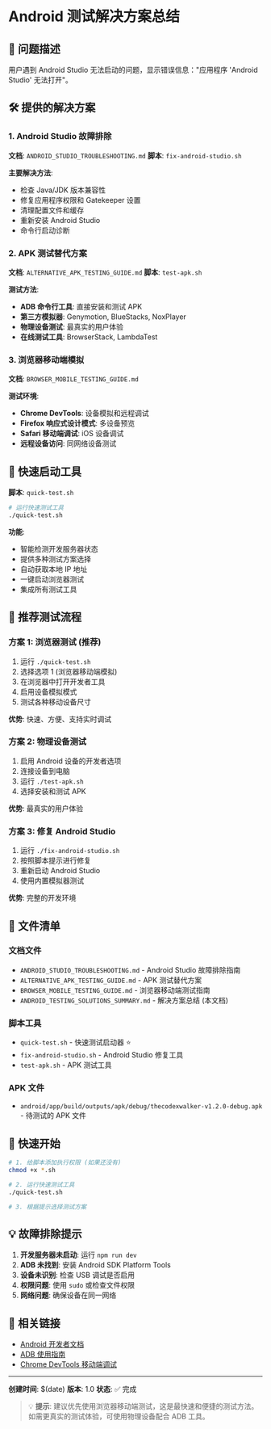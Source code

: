 # Android 测试解决方案总结

## 🚨 问题描述

用户遇到 Android Studio 无法启动的问题，显示错误信息："应用程序 'Android Studio' 无法打开"。

## 🛠️ 提供的解决方案

### 1. Android Studio 故障排除

**文档**: `ANDROID_STUDIO_TROUBLESHOOTING.md`
**脚本**: `fix-android-studio.sh`

**主要解决方法**:
- 检查 Java/JDK 版本兼容性
- 修复应用程序权限和 Gatekeeper 设置
- 清理配置文件和缓存
- 重新安装 Android Studio
- 命令行启动诊断

### 2. APK 测试替代方案

**文档**: `ALTERNATIVE_APK_TESTING_GUIDE.md`
**脚本**: `test-apk.sh`

**测试方法**:
- **ADB 命令行工具**: 直接安装和测试 APK
- **第三方模拟器**: Genymotion, BlueStacks, NoxPlayer
- **物理设备测试**: 最真实的用户体验
- **在线测试工具**: BrowserStack, LambdaTest

### 3. 浏览器移动端模拟

**文档**: `BROWSER_MOBILE_TESTING_GUIDE.md`

**测试环境**:
- **Chrome DevTools**: 设备模拟和远程调试
- **Firefox 响应式设计模式**: 多设备预览
- **Safari 移动端调试**: iOS 设备调试
- **远程设备访问**: 同网络设备测试

## 🚀 快速启动工具

**脚本**: `quick-test.sh`

```bash
# 运行快速测试工具
./quick-test.sh
```

**功能**:
- 智能检测开发服务器状态
- 提供多种测试方案选择
- 自动获取本地 IP 地址
- 一键启动浏览器测试
- 集成所有测试工具

## 📱 推荐测试流程

### 方案 1: 浏览器测试 (推荐)

1. 运行 `./quick-test.sh`
2. 选择选项 1 (浏览器移动端模拟)
3. 在浏览器中打开开发者工具
4. 启用设备模拟模式
5. 测试各种移动设备尺寸

**优势**: 快速、方便、支持实时调试

### 方案 2: 物理设备测试

1. 启用 Android 设备的开发者选项
2. 连接设备到电脑
3. 运行 `./test-apk.sh`
4. 选择安装和测试 APK

**优势**: 最真实的用户体验

### 方案 3: 修复 Android Studio

1. 运行 `./fix-android-studio.sh`
2. 按照脚本提示进行修复
3. 重新启动 Android Studio
4. 使用内置模拟器测试

**优势**: 完整的开发环境

## 📁 文件清单

### 文档文件
- `ANDROID_STUDIO_TROUBLESHOOTING.md` - Android Studio 故障排除指南
- `ALTERNATIVE_APK_TESTING_GUIDE.md` - APK 测试替代方案
- `BROWSER_MOBILE_TESTING_GUIDE.md` - 浏览器移动端测试指南
- `ANDROID_TESTING_SOLUTIONS_SUMMARY.md` - 解决方案总结 (本文档)

### 脚本工具
- `quick-test.sh` - 快速测试启动器 ⭐
- `fix-android-studio.sh` - Android Studio 修复工具
- `test-apk.sh` - APK 测试工具

### APK 文件
- `android/app/build/outputs/apk/debug/thecodexwalker-v1.2.0-debug.apk` - 待测试的 APK 文件

## 🎯 快速开始

```bash
# 1. 给脚本添加执行权限 (如果还没有)
chmod +x *.sh

# 2. 运行快速测试工具
./quick-test.sh

# 3. 根据提示选择测试方案
```

## 💡 故障排除提示

1. **开发服务器未启动**: 运行 `npm run dev`
2. **ADB 未找到**: 安装 Android SDK Platform Tools
3. **设备未识别**: 检查 USB 调试是否启用
4. **权限问题**: 使用 `sudo` 或检查文件权限
5. **网络问题**: 确保设备在同一网络

## 🔗 相关链接

- [Android 开发者文档](https://developer.android.com/)
- [ADB 使用指南](https://developer.android.com/studio/command-line/adb)
- [Chrome DevTools 移动端调试](https://developers.google.com/web/tools/chrome-devtools/device-mode)

---

**创建时间**: $(date)
**版本**: 1.0
**状态**: ✅ 完成

> 💡 **提示**: 建议优先使用浏览器移动端测试，这是最快速和便捷的测试方法。如需更真实的测试体验，可使用物理设备配合 ADB 工具。